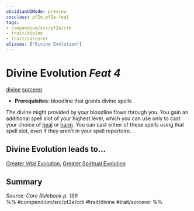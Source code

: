```yaml
---
obsidianUIMode: preview
cssclass: pf2e,pf2e-feat
tags:
- compendium/src/pf2e/crb
- trait/divine
- trait/sorcerer
aliases: ["Divine Evolution"]
---
```

# Divine Evolution  *Feat 4*  
[divine](../../Rules/traits/divine.md)  [sorcerer](../../Rules/traits/sorcerer.md)  

- **Prerequisites**: bloodline that grants divine spells

The divine might provided by your bloodline flows through you. You gain an additional spell slot of your highest level, which you can use only to cast your choice of [heal](../spells/heal.md) or [harm](../spells/harm.md). You can cast either of these spells using that spell slot, even if they aren't in your spell repertoire.

## Divine Evolution leads to...

[Greater Vital Evolution](greater-vital-evolution.md), [Greater Spiritual Evolution](greater-spiritual-evolution-apg.md)

## Summary

*Source: Core Rulebook p. 199*  
%% #compendium/src/pf2e/crb #trait/divine #trait/sorcerer %%